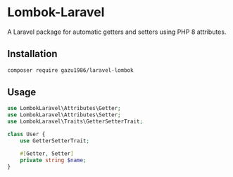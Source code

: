 # Lombok-Laravel

A Laravel package for automatic getters and setters using PHP 8 attributes.

## Installation

```bash
composer require gazu1986/laravel-lombok
```
## Usage

```php
use LombokLaravel\Attributes\Getter;
use LombokLaravel\Attributes\Setter;
use LombokLaravel\Traits\GetterSetterTrait;

class User {
    use GetterSetterTrait;

    #[Getter, Setter]
    private string $name;
}
```
